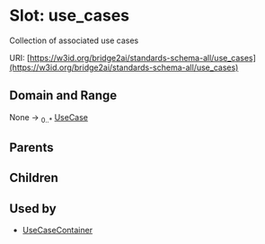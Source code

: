 
# Slot: use_cases


Collection of associated use cases

URI: [https://w3id.org/bridge2ai/standards-schema-all/use_cases](https://w3id.org/bridge2ai/standards-schema-all/use_cases)


## Domain and Range

None &#8594;  <sub>0..\*</sub> [UseCase](UseCase.md)

## Parents


## Children


## Used by

 * [UseCaseContainer](UseCaseContainer.md)

